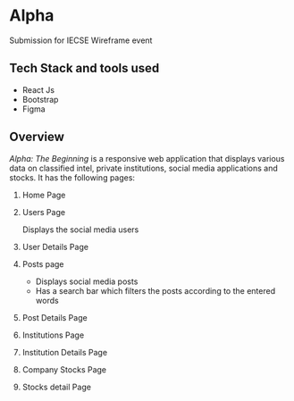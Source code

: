 # Alpha
Submission for IECSE Wireframe event

## Tech Stack and tools used
* React Js
* Bootstrap
* Figma

## Overview
*Alpha: The Beginning* is a responsive web application that displays various data on classified intel, private institutions, social media applications and stocks.
It has the following pages:
1. Home Page
2. Users Page

    Displays the social media users
3. User Details Page
4. Posts page

    * Displays social media posts
    * Has a search bar which filters the posts according to the entered words
5. Post Details Page
6. Institutions Page
7. Institution Details Page
8. Company Stocks Page
9. Stocks detail Page

